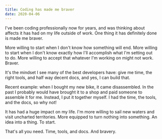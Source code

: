 ```yaml
---
title: Coding has made me braver
date: 2020-04-06
---
```


I've been coding professionally now for years, and was thinking about affects it has had on my life outside of work. One thing it has definitely done is made me braver.

<!--more-->

More willing to start when I don't know how something will end. More willing to start when I don't know exactly how I'll accomplish what I'm setting out to do. More willing to accept that whatever I'm working on might not work. Braver.

It's the mindset I see many of the best developers have: give me time, the right tools,  and half way decent docs, and yes, I can build that.

Recent example: when I bought my new bike, it came disassembled. In the past I probably would have brought it to a shop and paid someone to assemble it for me. Instead, I put it together myself. I had the time, the tools, and the docs, so why not!

It has had a huge impact on my life. I'm more willing to sail new waters and visit uncharted territories. More equipped to turn nothing into something. An idea into a thing.  To start.

That's all you need. Time, tools, and docs. And bravery.